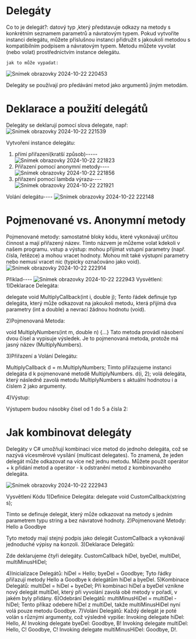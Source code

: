# Delegáty

Co to je delegát?: datový typ ,který představuje odkazy na metody s konkrétním seznamem parametrů a návratovým typem. Pokud vytvoříte instanci delegátu, můžete příslušnou instanci přidružit s jakoukoli metodou s 
    kompatibilním podpisem a návratovým typem. Metodu můžete vyvolat (nebo volat) prostřednictvím instance delegátu.

    jak to může vypadat:
    
 ![Snímek obrazovky 2024-10-22 220453](https://github.com/user-attachments/assets/ba96ac9c-c99c-4e1a-b2d1-d675747318cb)

Delegáty se používají pro předávání metod jako argumentů jiným metodám.

# Deklarace a použití delegátů

  Delegáty se deklarují pomocí slova delegate, např:
![Snímek obrazovky 2024-10-22 221539](https://github.com/user-attachments/assets/415cd5bb-cef0-4cf0-8081-8a3453162dcc)

Vytvoření instance delegátu:
1) přímí přiřazení(kratší způsob)-----       ![Snímek obrazovky 2024-10-22 221823](https://github.com/user-attachments/assets/e99af27c-fe90-41d0-9b98-27e75c94d6d9)
2) Přiřazení pomocí anonymní metody---- ![Snímek obrazovky 2024-10-22 221856](https://github.com/user-attachments/assets/144d66fa-1b9c-498f-ae69-fda29130f6ae)
3) přiřazení pomocí lambda výrazu---- ![Snímek obrazovky 2024-10-22 221921](https://github.com/user-attachments/assets/82a3c1c2-928e-4245-8c5a-773e437fcdc5)

Volání delegátu----
![Snímek obrazovky 2024-10-22 222148](https://github.com/user-attachments/assets/7747576d-01c8-47ca-af6c-c6510973add5)

# Pojmenované vs. Anonymní metody
  Pojmenované metody:  samostatné bloky kódu, které vykonávají určitou činnost a mají přiřazený název. Tímto názvem je můžeme volat kdekoli v našem programu.
  vstup a výstup:  mohou přijímat vstupní parametry (např. čísla, řetězce) a mohou vracet hodnoty. Mohou mít také výstupní parametry nebo nemusí vracet nic (typicky označováno jako void).
  ![Snímek obrazovky 2024-10-22 222914](https://github.com/user-attachments/assets/63f38d07-f6c7-4f62-8671-2a7fbded1175)

  Přiklad----
![Snímek obrazovky 2024-10-22 222943](https://github.com/user-attachments/assets/a6a876fc-df71-4e2d-a12d-351993b7ffa5)
Vysvětlení:
1)Deklarace Delegáta:

delegate void MultiplyCallback(int i, double j);
Tento řádek definuje typ delegáta, který může odkazovat na jakoukoli metodu, která přijímá dva parametry (int a double) a nevrací žádnou hodnotu (void).

2)Pojmenovaná Metoda:

void MultiplyNumbers(int m, double n) {...}
Tato metoda provádí násobení dvou čísel a vypisuje výsledek. Je to pojmenovaná metoda, protože má jasný název (MultiplyNumbers).

3)Přiřazení a Volání Delegátu:

MultiplyCallback d = m.MultiplyNumbers;
Tímto přiřazujeme instanci delegáta d k pojmenované metodě MultiplyNumbers.
d(i, 2); volá delegáta, který následně zavolá metodu MultiplyNumbers s aktuální hodnotou i a číslem 2 jako argumenty.

4)Výstup:

Výstupem budou násobky čísel od 1 do 5 a čísla 2:


# Jak kombinovat delegáty
Delegáty v C# umožňují kombinaci více metod do jednoho delegáta, což se nazývá vícesměrové vysílání (multicast delegates). To znamená, že jeden delegát může odkazovat na více než jednu metodu. Můžete použít operátor + k přidání metod a operátor - k odstranění metod z kombinovaného delegáta.



![Snímek obrazovky 2024-10-22 222943](https://github.com/user-attachments/assets/97de04a9-76c3-4eab-8e91-81b76cc67105)

Vysvětlení Kódu
1)Definice Delegáta: delegate void CustomCallback(string s);

Tímto se definuje delegát, který může odkazovat na metody s jedním parametrem typu string a bez návratové hodnoty.
2)Pojmenované Metody: Hello a Goodbye

Tyto metody mají stejný podpis jako delegát CustomCallback a vykonávají jednoduché výpisy na konzoli.
3)Deklarace Delegátů:

Zde deklarujeme čtyři delegáty.
CustomCallback hiDel, byeDel, multiDel, multiMinusHiDel;

4)Inicializace Delegátů:
hiDel = Hello;
byeDel = Goodbye;
Tyto řádky přiřazují metody Hello a Goodbye k delegátům hiDel a byeDel.
5)Kombinace Delegátů:
multiDel = hiDel + byeDel;
Při kombinaci hiDel a byeDel vznikne nový delegát multiDel, který při vyvolání zavolá obě metody v pořadí, v jakém byly přidány.
6)Odebrání Delegátů:
multiMinusHiDel = multiDel - hiDel;
Tento příkaz odebere hiDel z multiDel, takže multiMinusHiDel nyní volá pouze metodu Goodbye.
7)Volání Delegátů:
Každý delegát je poté volán s různými argumenty, což výsledně vypíše:
Invoking delegate hiDel:
  Hello, A!
Invoking delegate byeDel:
  Goodbye, B!
Invoking delegate multiDel:
  Hello, C!
  Goodbye, C!
Invoking delegate multiMinusHiDel:
  Goodbye, D!.

